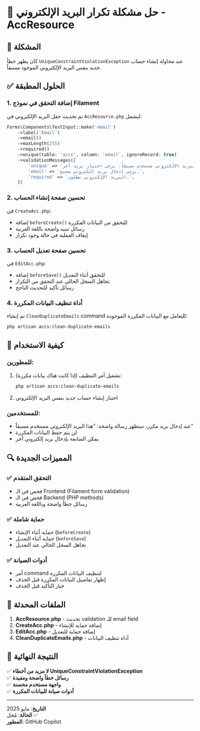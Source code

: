 # 🔧 حل مشكلة تكرار البريد الإلكتروني - AccResource

## 🎯 المشكلة
كان يظهر خطأ `UniqueConstraintViolationException` عند محاولة إنشاء حساب جديد بنفس البريد الإلكتروني الموجود مسبقاً.

## ✅ الحلول المطبقة

### 1. إضافة التحقق في نموذج Filament
تم تحديث حقل البريد الإلكتروني في `AccResource.php` ليشمل:

```php
Forms\Components\TextInput::make('email')
    ->label('Email')
    ->email()
    ->maxLength(255)
    ->required()
    ->unique(table: 'accs', column: 'email', ignoreRecord: true)
    ->validationMessages([
        'unique' => 'هذا البريد الإلكتروني مستخدم مسبقاً. يرجى اختيار بريد آخر.',
        'email' => 'يرجى إدخال بريد إلكتروني صحيح.',
        'required' => 'البريد الإلكتروني مطلوب.',
    ])
```

### 2. تحسين صفحة إنشاء الحساب
في `CreateAcc.php`:
- إضافة `beforeCreate()` للتحقق من البيانات المكررة
- رسائل تنبيه واضحة باللغة العربية
- إيقاف العملية في حالة وجود تكرار

### 3. تحسين صفحة تعديل الحساب  
في `EditAcc.php`:
- إضافة `beforeSave()` للتحقق أثناء التعديل
- تجاهل السجل الحالي عند التحقق من التكرار
- رسائل تأكيد للتحديث الناجح

### 4. أداة تنظيف البيانات المكررة
تم إنشاء `CleanDuplicateEmails` command للتعامل مع البيانات المكررة الموجودة:

```bash
php artisan accs:clean-duplicate-emails
```

## 🚀 كيفية الاستخدام

### للمطورين:
1. تشغيل أمر التنظيف (إذا كانت هناك بيانات مكررة):
   ```bash
   php artisan accs:clean-duplicate-emails
   ```

2. اختبار إنشاء حساب جديد بنفس البريد الإلكتروني

### للمستخدمين:
- عند إدخال بريد مكرر، ستظهر رسالة واضحة: "هذا البريد الإلكتروني مستخدم مسبقاً"
- لن يتم حفظ البيانات المكررة
- يمكن المتابعة بإدخال بريد إلكتروني آخر

## 🔍 المميزات الجديدة

### ✅ التحقق المتقدم
- فحص في الـ Frontend (Filament form validation)
- فحص في الـ Backend (PHP methods)
- رسائل خطأ واضحة وباللغة العربية

### ✅ حماية شاملة
- حماية أثناء الإنشاء (`beforeCreate`)
- حماية أثناء التعديل (`beforeSave`)
- تجاهل السجل الحالي عند التعديل

### ✅ أدوات الصيانة
- أمر command لتنظيف البيانات المكررة
- إظهار تفاصيل البيانات المكررة قبل الحذف
- خيار التأكيد قبل الحذف

## 📂 الملفات المحدثة

1. **AccResource.php** - تحديث validation للـ email field
2. **CreateAcc.php** - إضافة حماية للإنشاء
3. **EditAcc.php** - إضافة حماية للتعديل  
4. **CleanDuplicateEmails.php** - أداة تنظيف البيانات

## 🎯 النتيجة النهائية

✅ **لا مزيد من أخطاء UniqueConstraintViolationException**  
✅ **رسائل خطأ واضحة ومفيدة**  
✅ **واجهة مستخدم محسنة**  
✅ **أدوات صيانة للبيانات المكررة**

---
**التاريخ**: مايو 2025  
**الحالة**: مُحل ✅  
**المطور**: GitHub Copilot
